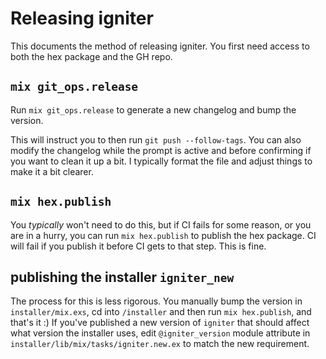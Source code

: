 <!--
SPDX-FileCopyrightText: 2020 Zach Daniel
SPDX-FileCopyrightText: 2024 igniter contributors <https://github.com/ash-project/igniter/graphs.contributors>

SPDX-License-Identifier: MIT
-->

# Releasing igniter

This documents the method of releasing igniter. You first need access to both the hex package
and the GH repo.

## `mix git_ops.release`

Run `mix git_ops.release` to generate a new changelog and bump the version.

This will instruct you to then run `git push --follow-tags`. You can also
modify the changelog while the prompt is active and before confirming if
you want to clean it up a bit. I typically format the file and adjust things
to make it a bit clearer.

## `mix hex.publish`

You *typically* won't need to do this, but if CI fails for some reason, or you are in a hurry,
you can run `mix hex.publish` to publish the hex package. CI will fail if you publish it
before CI gets to that step. This is fine.

## publishing the installer `igniter_new`

The process for this is less rigorous. You manually bump the version in `installer/mix.exs`,
cd into `/installer` and then run `mix hex.publish`, and that's it :)
If you've published a new version of `igniter` that should affect what version the
installer uses, edit `@igniter_version` module attribute in `installer/lib/mix/tasks/igniter.new.ex`
to match the new requirement.
